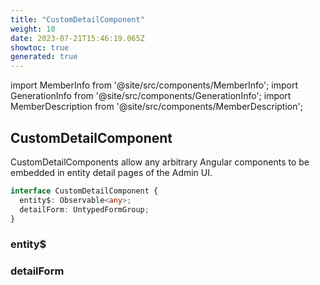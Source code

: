 ```yaml
---
title: "CustomDetailComponent"
weight: 10
date: 2023-07-21T15:46:19.065Z
showtoc: true
generated: true
---
```

<!-- This file was generated from the Vendure source. Do not modify. Instead, re-run the "docs:build" script -->
import MemberInfo from '@site/src/components/MemberInfo';
import GenerationInfo from '@site/src/components/GenerationInfo';
import MemberDescription from '@site/src/components/MemberDescription';


## CustomDetailComponent

<GenerationInfo sourceFile="packages/admin-ui/src/lib/core/src/providers/custom-detail-component/custom-detail-component-types.ts" sourceLine="14" packageName="@vendure/admin-ui" />

CustomDetailComponents allow any arbitrary Angular components to be embedded in entity detail
pages of the Admin UI.

```ts title="Signature"
interface CustomDetailComponent {
  entity$: Observable<any>;
  detailForm: UntypedFormGroup;
}
```

<div className="members-wrapper">

### entity$

<MemberInfo kind="property" type="Observable&#60;any&#62;"   />


### detailForm

<MemberInfo kind="property" type="UntypedFormGroup"   />




</div>
